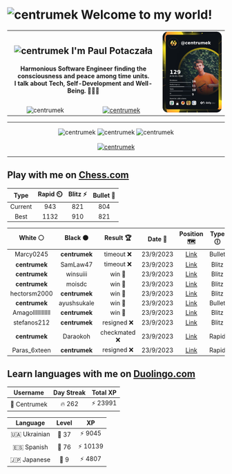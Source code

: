 <h1>
  <img
    src="https://emojis.slackmojis.com/emojis/images/1531849430/4246/blob-sunglasses.gif"
    width="30"
    alt="centrumek"
  />
  Welcome to my world!
</h1>

<table>
  <tbody>
    <tr>
      <td align="center" width="70%" colspan="2">
        <h2>
          <img
            src="https://raw.githubusercontent.com/MartinHeinz/MartinHeinz/master/wave.gif"
            width="30px"
            alt="centrumek"
          />
          I'm Paul Potaczała
        </h2>
        <h4>
          Harmonious Software Engineer finding the consciousness and peace among time units.
          <br/>
          I talk about Tech, Self-Development and Well-Being. 🌿🧘🚀
        </h4>
      </td>
      <td width="30%" rowspan="2">
        <a href="https://app.daily.dev/centrumek">
          <img
            src="./devcard.png"
            alt="centrumek"
          />
        </a>
      </td>
    </tr>
    <tr align="center">
      <td>
        <img
          src="https://komarev.com/ghpvc/?username=centrumek&label=visitors&color=0e75b6&style=flat"
          alt="centrumek"
        >
      </td>
      <td>
        <a href="https://stackoverflow.com/users/14496012/centrumek">
          <img
            src="https://stackoverflow.com/users/flair/14496012.png?theme=dark"
            alt="centrumek"
          >
        </a>
      </td>
    </tr>
  </tbody>
</table>

---
<div align="center">
  <img 
    src="https://github-readme-stats.vercel.app/api?username=centrumek&show_icons=true&count_private=true&theme=dark&hide_border=true&hide=issues,contribs&bg_color=00000000"
    alt="centrumek"
  />
  <img
    src="https://github-readme-stats.vercel.app/api/top-langs/?username=centrumek&layout=compact&hide_border=true&theme=dark&bg_color=00000000&langs_count=6&exclude_repo=air-statistic-app"
    alt="centrumek"
  />
  <img 
    src="https://github-readme-streak-stats.herokuapp.com?user=centrumek&theme=dark&hide_border=true&background=FFFFFF00"
    alt="centrumek"
  />
  <br/>
  <br/>
  <a href="https://www.buymeacoffee.com/centrumek">
    <img
      src="https://cdn.buymeacoffee.com/buttons/v2/default-orange.png"
      height="50"
      width="210"
      alt="centrumek"
    />
  </a>
</div>

---

## Play with me on [Chess.com](https://www.chess.com/member/centrumek)

<div align="center">
<!--START_SECTION:chessStats-->
<!-- Automatically generated with https://github.com/Balastrong/chess-stats-action -->

| Type | Rapid ⏲️ | Blitz ⚡ | Bullet 🔫 |
|:---:|:---:|:---:|:---:|
| Current | 943 | 821 | 804 |
| Best | 1132 | 910 | 821 |

| White ⚪ | Black ⚫ | Result 🏆 | Date 📅 | Position 🗺️ | Type 🕕 |
|:---:|:---:|:---:|:---:|:---:|:---:|
| Marcy0245 | **centrumek** | timeout ❌ | 23/9/2023 | <a href="http://www.ee.unb.ca/cgi-bin/tervo/fen.pl?select=8/8/2P2p2/4p3/5k1p/5Pr1/PP5K/5R2 b - -">Link</a> | Bullet |
| **centrumek** | SamLaw47 | timeout ❌ | 23/9/2023 | <a href="http://www.ee.unb.ca/cgi-bin/tervo/fen.pl?select=8/8/8/6p1/8/5K1k/8/8 w - -">Link</a> | Blitz |
| **centrumek** | winsuiii | win 🥇 | 23/9/2023 | <a href="http://www.ee.unb.ca/cgi-bin/tervo/fen.pl?select=8/6p1/R7/5k1p/8/8/8/2B3K1 b - -">Link</a> | Blitz |
| **centrumek** | moisdc | win 🥇 | 23/9/2023 | <a href="http://www.ee.unb.ca/cgi-bin/tervo/fen.pl?select=2r3rk/2p5/1p1p3R/3Pp3/1B3pR1/P4n1P/1PB5/2K5 b - -">Link</a> | Blitz |
| hectorsm2000 | **centrumek** | win 🥇 | 23/9/2023 | <a href="http://www.ee.unb.ca/cgi-bin/tervo/fen.pl?select=2k5/pp1n3r/2p4p/6p1/3P2P1/b2qr1B1/3K2BP/3R2N1 w - -">Link</a> | Blitz |
| **centrumek** | ayushsukale | win 🥇 | 23/9/2023 | <a href="http://www.ee.unb.ca/cgi-bin/tervo/fen.pl?select=5r1k/1p5p/1b3qp1/pP1Q4/8/4P3/2P2PPP/R4RK1 b - -">Link</a> | Bullet |
| Amagollllllllllll | **centrumek** | win 🥇 | 23/9/2023 | <a href="http://www.ee.unb.ca/cgi-bin/tervo/fen.pl?select=2r5/8/k5pR/5p2/P7/4P3/5PPP/3q2K1 w - -">Link</a> | Blitz |
| stefanos212 | **centrumek** | resigned ❌ | 23/9/2023 | <a href="http://www.ee.unb.ca/cgi-bin/tervo/fen.pl?select=1Q6/8/2Q1K3/4N3/8/1k3P2/8/8 b - -">Link</a> | Blitz |
| **centrumek** | Daraokoh | checkmated ❌ | 23/9/2023 | <a href="http://www.ee.unb.ca/cgi-bin/tervo/fen.pl?select=8/8/8/8/8/3k4/8/3K3q w - -">Link</a> | Rapid |
| Paras_6xteen | **centrumek** | resigned ❌ | 23/9/2023 | <a href="http://www.ee.unb.ca/cgi-bin/tervo/fen.pl?select=2R5/8/P7/3k3p/8/7P/6PK/8 b - -">Link</a> | Rapid |

<!--END_SECTION:chessStats-->
</div>

## Learn languages with me on [Duolingo.com](https://www.duolingo.com/profile/Centrumek)

<div align="center">
<!--START_SECTION:duolingoStats-->
<!-- Automatically generated with https://github.com/centrumek/duolingo-readme-stats-->

| Username | Day Streak | Total XP |
|:---:|:---:|:---:|
| 👤 Centrumek | 🔥 262 | ⚡ 23991 |

| Language | Level | XP |
|:---:|:---:|:---:|
| 🇺🇦 Ukrainian | 👑 37 | ⚡ 9045 |
| 🇪🇸 Spanish | 👑 76 | ⚡ 10139 |
| 🇯🇵 Japanese | 👑 9 | ⚡ 4807 |

<!--END_SECTION:duolingoStats-->
</div>
<!--
**centrumek/centrumek** is a ✨ _special_ ✨ repository because its `README.md` (this file) appears on your GitHub profile.

Here are some ideas to get you started:

- 🔭 I’m currently working on ...
- 🌱 I’m currently learning ...
- 👯 I’m looking to collaborate on ...
- 🤔 I’m looking for help with ...
- 💬 Ask me about ...
- 📫 How to reach me: ...
- 😄 Pronouns: ...
- ⚡ Fun fact: ...
-->
